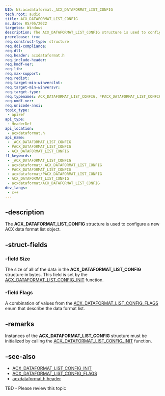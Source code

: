 ```yaml
---
UID: NS:acxdataformat._ACX_DATAFORMAT_LIST_CONFIG
tech.root: audio
title: ACX_DATAFORMAT_LIST_CONFIG
ms.date: 05/06/2022
targetos: Windows
description: The ACX_DATAFORMAT_LIST_CONFIG structure is used to configure a new ACX data format list object.
prerelease: true
req.construct-type: structure
req.ddi-compliance: 
req.dll: 
req.header: acxdataformat.h
req.include-header: 
req.kmdf-ver: 
req.lib: 
req.max-support: 
req.redist: 
req.target-min-winverclnt: 
req.target-min-winversvr: 
req.target-type: 
req.typenames: ACX_DATAFORMAT_LIST_CONFIG, *PACX_DATAFORMAT_LIST_CONFIG
req.umdf-ver: 
req.unicode-ansi: 
topic_type:
 - apiref
api_type:
 - HeaderDef
api_location:
 - acxdataformat.h
api_name:
 - _ACX_DATAFORMAT_LIST_CONFIG
 - PACX_DATAFORMAT_LIST_CONFIG
 - ACX_DATAFORMAT_LIST_CONFIG
f1_keywords:
 - _ACX_DATAFORMAT_LIST_CONFIG
 - acxdataformat/_ACX_DATAFORMAT_LIST_CONFIG
 - PACX_DATAFORMAT_LIST_CONFIG
 - acxdataformat/PACX_DATAFORMAT_LIST_CONFIG
 - ACX_DATAFORMAT_LIST_CONFIG
 - acxdataformat/ACX_DATAFORMAT_LIST_CONFIG
dev_langs:
 - c++
---
```


## -description

The **ACX_DATAFORMAT_LIST_CONFIG** structure is used to configure a new ACX data format list object.

## -struct-fields

### -field Size

The size of all of the data in the **ACX_DATAFORMAT_LIST_CONFIG** structure in bytes. This field is set by the [ACX_DATAFORMAT_LIST_CONFIG_INIT](nf-acxdataformat-acx_dataformat_list_config_init.md) function.

### -field Flags

A combination of values from the [ACX_DATAFORMAT_LIST_CONFIG_FLAGS](ne-acxdataformat-acx_dataformat_list_config_flags.md) enum that describe the data format list.

## -remarks

Instances of the **ACX_DATAFORMAT_LIST_CONFIG** structure must be initialized by calling the [ACX_DATAFORMAT_LIST_CONFIG_INIT](nf-acxdataformat-acx_dataformat_list_config_init.md) function.

## -see-also

- [ACX_DATAFORMAT_LIST_CONFIG_INIT](nf-acxdataformat-acx_dataformat_list_config_init.md)
- [ACX_DATAFORMAT_LIST_CONFIG_FLAGS](ne-acxdataformat-acx_dataformat_list_config_flags.md)
- [acxdataformat.h header](index.md)

TBD - Please review this topic
